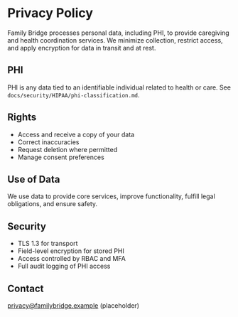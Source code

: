 # Privacy Policy

Family Bridge processes personal data, including PHI, to provide caregiving and health coordination services. We minimize collection, restrict access, and apply encryption for data in transit and at rest.

## PHI
PHI is any data tied to an identifiable individual related to health or care. See `docs/security/HIPAA/phi-classification.md`.

## Rights
- Access and receive a copy of your data
- Correct inaccuracies
- Request deletion where permitted
- Manage consent preferences

## Use of Data
We use data to provide core services, improve functionality, fulfill legal obligations, and ensure safety.

## Security
- TLS 1.3 for transport
- Field-level encryption for stored PHI
- Access controlled by RBAC and MFA
- Full audit logging of PHI access

## Contact
privacy@familybridge.example (placeholder)
